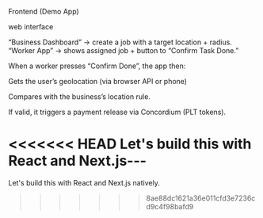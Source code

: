 Frontend (Demo App)

web interface

“Business Dashboard” → create a job with a target location + radius.
“Worker App” → shows assigned job + button to “Confirm Task Done.”

When a worker presses “Confirm Done”, the app then:

Gets the user’s geolocation (via browser API or phone)

Compares with the business’s location rule.

If valid, it triggers a payment release via Concordium (PLT tokens).

<<<<<<< HEAD
Let's build this with React and Next.js---
=======
Let's build this with React and Next.js natively.
>>>>>>> 8ae88dc1621a36e011cfd3e7236cd9c4f98bafd9
